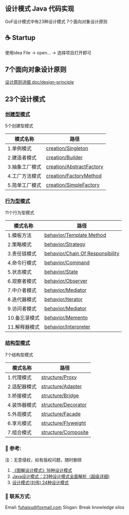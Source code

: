 ## 设计模式 Java 代码实现

GoF设计模式中有23种设计模式
7个面向对象设计原则

## ☕️ Startup
使用idea File -> open... -> 选择项目打开即可

## 7个面向对象设计原则
[设计原则详细 doc/design-principle](doc/design-principle.md)

## 23个设计模式

### [创建型模式](src/com/design/pattern/creation/creational-pattern.md)
5个创建型模式

| 模式名称   | 路径                                                         |
| ---------- | ------------------------------------------------------------ |
|1.单例模式   | [creation/Singleton](src/com/design/pattern/creation/singleton/singleton.md) |
|2.建造者模式 | [creation/Builder](src/com/design/pattern/creation/build/MyBuilder.java)  |
|3.抽象工厂模式 | [creation/AbstractFactory](src/com/design/pattern/creation/factory/AbstractFactory.java) |
|4.工厂方法模式 | [creation/FactoryMethod](src/com/design/pattern/creation/factory/FactoryMethod.java) |
|5.简单工厂模式 | [creation/SimpleFactory](src/com/design/pattern/creation/factory/SimpleFactory.java) |


### [行为型模式](src/com/design/pattern/behavior/behavior-pattern.md)
11个行为型模式

| 模式名称   | 路径                                                         |
| ---------- | ------------------------------------------------------------ |
|1.模板方法 |[behavior/Template Method](src/com/design/pattern/behavior/tempmethod/TemplateMethodTest.java)|
|2.策略模式 |[behavior/Strategy](src/com/design/pattern/behavior/strategy/StrategyTest.java)|
|3.责任链模式|[behavior/Chain Of Responsibility](src/com/design/pattern/behavior/chainofresponsibility/ChainOfResponsibilityTest.java)|
|4.命令行模式|[behavior/Command](src/com/design/pattern/behavior/command/CommandTest.java)|
|5.状态模式|[behavior/State](src/com/design/pattern/behavior/state/StateTest.java)|
|6.观察者模式|[behavior/Observer](src/com/design/pattern/behavior/observer/ObserverTest.java)|
|7.中介者模式|[behavior/Mediator](src/com/design/pattern/behavior/mediator/MediatorTest.java)|
|8.迭代器模式|[behavior/Iterator](src/com/design/pattern/behavior/iterator/IteratorTest.java)|
|9.访问者模式|[behavior/Mediator](src/com/design/pattern/behavior/mediator/MediatorTest.java)|
|10.备忘录模式|[behavior/Memento](src/com/design/pattern/behavior/memento/MementoTest.java)|
|11.解释器模式|[behavior/Interpreter](src/com/design/pattern/behavior/interpreter/InterpreterTest.java)|


### [结构型模式](src/com/design/pattern/structure/structure-pattern.md)
7个结构型模式

| 模式名称   | 路径                                                         |
| ---------- | ------------------------------------------------------------ |
|1.代理模式| [structure/Proxy](src/com/design/pattern/structure/proxy/ProxyTest.java)|
|2.适配器模式| [structure/Adapter](src/com/design/pattern/structure/adapter/AdapterTest.java)|
|3.桥接模式 |[structure/Bridge](src/com/design/pattern/structure/bridge/BridgeTest.java)|
|4.装饰器模式 | [structure/Decorator](src/com/design/pattern/structure/decorator/DecoratorTest.java)|
|5.外观模式 | [structure/Facade](src/com/design/pattern/structure/facade/FacadeTest.java)|
|6.享元模式 | [structure/Flyweight](src/com/design/pattern/structure/flyweight/FlyWeightTest.java)|
|7.组合模式  |  [structure/Composite](src/com/design/pattern/structure/composite/CompositeTest.java)|

### 📖 参考:
注：无意侵权，如有版权问题，随时删除
1. [《图解设计模式》16种设计模式](https://design-patterns.readthedocs.io/zh_CN/latest/)
2. [Java设计模式：23种设计模式全面解析（超级详细) ](http://c.biancheng.net/design_pattern/)
3. [设计模式(刘伟) 24种设计模式](https://gof.quanke.name/)

### 📧 联系方式:
Email: fuhaixu@foxmail.com
Slogan: Break knowledge silos
